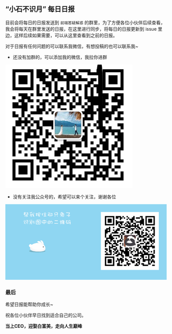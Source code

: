 ## “小石不识月” 每日日报

目前会将每日的日报发送到 `前端答疑解惑` 的群里，为了方便各位小伙伴后续查看，我会将每天在群里发送的日报，在这里进行同步，将每日的日报更新到 issue 里边，这样后续如果需要，可以从这里查看到之前的日报。

对于日报有任何问题的可以联系我微信，有想投稿的也可以联系我~

- 还没有加群的，可以添加我的微信，我拉你进群

![](images/WechatIMG103479.png)

- 没有关注我公众号的，希望可以来个关注，谢谢各位

![](images/1567999697963.gif)

### 最后

希望日报能帮助你成长~

祝各位小伙伴早日找到适合自己的公司。

**当上CEO，迎娶白富美，走向人生巅峰**